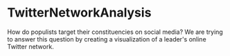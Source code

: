 # TwitterNetworkAnalysis
How do populists target their constituencies on social media? We are trying to answer this question by creating a visualization of a leader's online Twitter network.
